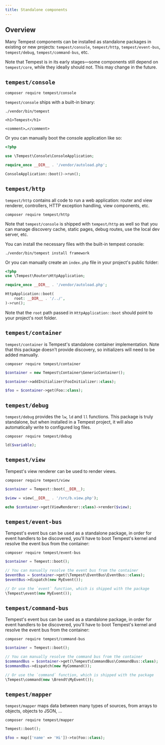 ```yaml
---
title: Standalone components
---
```


## Overview

Many Tempest components can be installed as standalone packages in existing or new projects: `tempest/console`, `tempest/http`, `tempest/event-bus`, `tempest/debug`, `tempest/command-bus`, etc.

Note that Tempest is in its early stages—some components still depend on `tempest/core`, while they ideally should not. This may change in the future.

## `tempest/console`

```
composer require tempest/console
```

`tempest/console` ships with a built-in binary:

```console
./vendor/bin/tempest

<h1>Tempest</h1>

<comment>…</comment>
```

Or you can manually boot the console application like so:

```php
<?php

use \Tempest\Console\ConsoleApplication;

require_once __DIR__ . '/vendor/autoload.php';

ConsoleApplication::boot()->run();
```

## `tempest/http`

`tempest/http` contains all code to run a web application: router and view renderer, controllers, HTTP exception handling, view components, etc.

```
composer require tempest/http
```

Note that `tempest/console` is shipped with `tempest/http` as well so that you can manage discovery cache, static pages, debug routes, use the local dev server, etc.

You can install the necessary files with the built-in tempest console:

```console
./vendor/bin/tempest install framework
```

Or you can manually create an `index.php` file in your project's public folder:

```php
<?php
use \Tempest\Router\HttpApplication;

require_once __DIR__ . '/vendor/autoload.php';

HttpApplication::boot(
    root: __DIR__ . '/../',
)->run();
```

Note that the `root` path passed in `HttpApplication::boot` should point to your project's root folder.

## `tempest/container`

`tempest/container` is Tempest's standalone container implementation. Note that this package doesn't provide discovery, so initializers will need to be added manually.

```
composer require tempest/container
```

```php
$container = new Tempest\Container\GenericContainer();

$container->addInitializer(FooInitializer::class);

$foo = $container->get(Foo::class);
```

## `tempest/debug`

`tempest/debug` provides the `lw`, `ld` and `ll` functions. This package is truly standalone, but when installed in a Tempest project, it will also automatically write to configured log files.

```
composer require tempest/debug
```

```php
ld($variable);
```

## `tempest/view`

Tempest's view renderer can be used to render views.

```
composer require tempest/view
```

```php
$container = Tempest::boot(__DIR__);

$view = view(__DIR__ . '/src/b.view.php');

echo $container->get(ViewRenderer::class)->render($view);
```

## `tempest/event-bus`

Tempest's event bus can be used as a standalone package, in order for event handlers to be discovered, you'll have to boot Tempest's kernel and resolve the event bus from the container:

```
composer require tempest/event-bus
```

```php
$container = Tempest::boot();

// You can manually resolve the event bus from the container
$eventBus = $container->get(\Tempest\EventBus\EventBus::class);
$eventBus->dispatch(new MyEvent());

// Or use the `event` function, which is shipped with the package
\Tempest\event(new MyEvent());
```

## `tempest/command-bus`

Tempest's event bus can be used as a standalone package, in order for event handlers to be discovered, you'll have to boot Tempest's kernel and resolve the event bus from the container:

```
composer require tempest/command-bus
```

```php
$container = Tempest::boot();

// You can manually resolve the command bus from the container
$commandBus = $container->get(\Tempest\CommandBus\CommandBus::class);
$commandBus->dispatch(new MyCommand());

// Or use the `command` function, which is shipped with the package
\Tempest\command(new \Brendt\MyEvent());
```

## `tempest/mapper`

`tempest/mapper` maps data between many types of sources, from arrays to objects, objects to JSON, …

```
composer require tempest/mapper
```

```php
Tempest::boot();

$foo = map(['name' => 'Hi'])->to(Foo::class);
```
